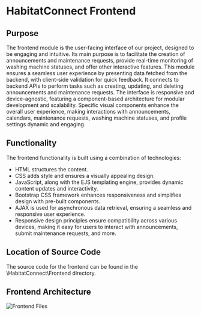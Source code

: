 # HabitatConnect Frontend

## Purpose
The frontend module is the user-facing interface of our project, designed to be engaging and intuitive. Its main purpose is to facilitate the creation of announcements and maintenance requests, provide real-time monitoring of washing machine statuses, and offer other interactive features. This module ensures a seamless user experience by presenting data fetched from the backend, with client-side validation for quick feedback. It connects to backend APIs to perform tasks such as creating, updating, and deleting announcements and maintenance requests. The interface is responsive and device-agnostic, featuring a component-based architecture for modular development and scalability. Specific visual components enhance the overall user experience, making interactions with announcements, calendars, maintenance requests, washing machine statuses, and profile settings dynamic and engaging.

## Functionality
The frontend functionality is built using a combination of technologies:

- HTML structures the content.
- CSS adds style and ensures a visually appealing design.
- JavaScript, along with the EJS templating engine, provides dynamic content updates and interactivity.
- Bootstrap CSS framework enhances responsiveness and simplifies design with pre-built components.
- AJAX is used for asynchronous data retrieval, ensuring a seamless and responsive user experience.
- Responsive design principles ensure compatibility across various devices, making it easy for users to interact with announcements, submit maintenance requests, and more.

## Location of Source Code
The source code for the frontend can be found in the \HabitatConnect\Frontend directory.

## Frontend Architecture
![Frontend Files](https://i.gyazo.com/37439e2063e428abc414c0852c228b46.png)
